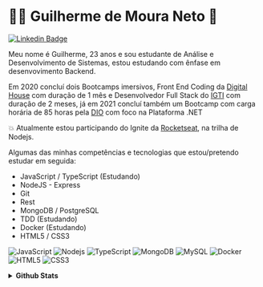# :man_technologist: Guilherme de Moura Neto 👋

[![Linkedin Badge](https://img.shields.io/badge/-LinkedIn-blue?style=flat-square&logo=Linkedin&logoColor=white&link=https://www.linkedin.com/in/fagnerpsantos/)](https://www.linkedin.com/in/guilherme-moura-054477180/)

Meu nome é Guilherme, 23 anos e sou estudante de Análise e Desenvolvimento de Sistemas, estou estudando com ênfase em desenvovimento Backend.

Em 2020 concluí dois Bootcamps imersivos, Front End Coding da [Digital House](https://www.digitalhouse.com/br) com duração de 1 mês e Desenvolvedor Full Stack do [IGTI](https://www.igti.com.br/) com duração de 2 meses, já em 2021 concluí também um Bootcamp com carga horária de 85 horas pela [DIO](https://web.digitalinnovation.one/home) com foco na Plataforma .NET

:collision: Atualmente estou participando do Ignite da [Rocketseat](https://rocketseat.com.br/), na trilha de Nodejs.

Algumas das minhas competências e tecnologias que estou/pretendo estudar em seguida:

- JavaScript / TypeScript (Estudando)
- NodeJS - Express
- Git
- Rest
- MongoDB / PostgreSQL
- TDD (Estudando)
- Docker (Estudando)
- HTML5 / CSS3

![JavaScript](https://img.shields.io/badge/-JavaScript-F7B93E?style=flat-square&logo=javascript&logoColor=fff)
![Nodejs](https://img.shields.io/badge/-Node.js-43853d?style=flat-square&logo=Node.js&logoColor=white)
![TypeScript](https://img.shields.io/badge/-TypeScript-0077C6?style=flat-square&logo=typescript&logoColor=fff)
![MongoDB](https://img.shields.io/badge/-MongoDB-13aa52?style=flat-square&logo=mongodb&logoColor=white)
![MySQL](https://img.shields.io/badge/-MySQL-00758F?style=flat-square&logo=mysql&logoColor=white)
![Docker](https://img.shields.io/badge/-Docker-46a2f1?style=flat-square&logo=docker&logoColor=white)
![HTML5](https://img.shields.io/badge/-HTML5-E34F26?style=flat-square&logo=html5&logoColor=white)
![CSS3](https://img.shields.io/badge/-CSS3-549FDE?style=flat-square&logo=css3&logoColor=white)

<details>
  <summary> <b>Github Stats</b> </summary>
  <br>
  <a href="https://github.com/anuraghazra/github-readme-stats">
    <img align="center" src="https://github-readme-stats.vercel.app/api?username=guilheeeerme&show_icons=true&count_private=true&theme=radical&hide=issues" />
  </a>
 
  [![Top Langs](https://github-readme-stats.vercel.app/api/top-langs/?username=guilheeeerme&layout=compact)](https://github.com/anuraghazra/github-readme-stats)


</details>

